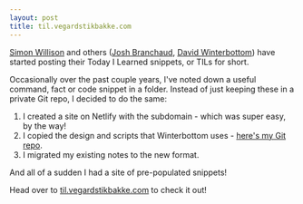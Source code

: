 ```yaml
---
layout: post
title: til.vegardstikbakke.com
---
```


[Simon Willison](https://til.simonwillison.net/) and others ([Josh Branchaud](https://github.com/jbranchaud/til), [David Winterbottom](https://til.codeinthehole.com/)) have started posting their Today I Learned snippets, or TILs for short.

Occasionally over the past couple years, I've noted down a useful command, fact or code snippet in a folder.
Instead of just keeping these in a private Git repo, I decided to do the same:

1. I created a site on Netlify with the subdomain - which was super easy, by the way!
2. I copied the design and scripts that Winterbottom uses - [here's my Git repo](https://github.com/vegarsti/til).
3. I migrated my existing notes to the new format.

And all of a sudden I had a site of pre-populated snippets!

Head over to [til.vegardstikbakke.com](https://til.vegardstikbakke.com) to check it out!
